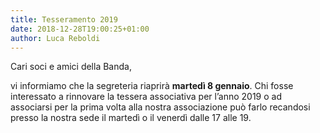 ```yaml
---
title: Tesseramento 2019
date: 2018-12-28T19:00:25+01:00
author: Luca Reboldi
---
```

Cari soci e amici della Banda,

vi informiamo che la segreteria riaprirà **martedì 8 gennaio**. Chi fosse interessato a rinnovare la tessera associativa
per l&#8217;anno 2019 o ad associarsi per la prima volta alla nostra associazione può farlo recandosi presso la nostra
sede il martedì o il venerdì dalle 17 alle 19.